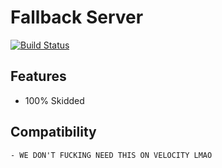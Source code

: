 # Fallback Server
[![Build Status](https://travis-ci.org/joemccann/dillinger.svg?branch=master)](https://travis-ci.org/joemccann/dillinger)

## Features

- 100% Skidded

## Compatibility

```
- WE DON'T FUCKING NEED THIS ON VELOCITY LMAO
```
